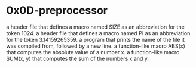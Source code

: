 # 0x0D-preprocessor
a header file that defines a macro named SIZE as an abbreviation for the token 1024.
a header file that defines a macro named PI as an abbreviation for the token 3.14159265359.
 a program that prints the name of the file it was compiled from, followed by a new line.
a function-like macro ABS(x) that computes the absolute value of a number x.
 a function-like macro SUM(x, y) that computes the sum of the numbers x and y.
